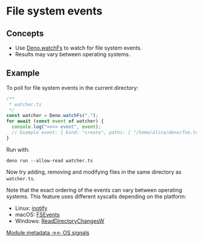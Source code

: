# File system events

## Concepts

- Use [Deno.watchFs](https://doc.deno.land/deno/stable/~/Deno.watchFs) to watch
  for file system events.
- Results may vary between operating systems.

## Example

To poll for file system events in the current directory:

```ts
/**
 * watcher.ts
 */
const watcher = Deno.watchFs(".");
for await (const event of watcher) {
  console.log(">>>> event", event);
  // Example event: { kind: "create", paths: [ "/home/alice/deno/foo.txt" ] }
}
```

Run with:

```shell
deno run --allow-read watcher.ts
```

Now try adding, removing and modifying files in the same directory as
`watcher.ts`.

Note that the exact ordering of the events can vary between operating systems.
This feature uses different syscalls depending on the platform:

- Linux: [inotify](https://man7.org/linux/man-pages/man7/inotify.7.html)
- macOS:
  [FSEvents](https://developer.apple.com/library/archive/documentation/Darwin/Conceptual/FSEvents_ProgGuide/Introduction/Introduction.html)
- Windows:
  [ReadDirectoryChangesW](https://docs.microsoft.com/en-us/windows/win32/api/winbase/nf-winbase-readdirectorychangesw)


[Module metadata →](./examples/module_metadata.md)[← OS signals](./examples/os_signals.md)